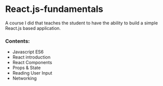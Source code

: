 # React.js-fundamentals

A course I did that teaches the student to have the ability to build a simple React.js based application.

### Contents:

- Javascript ES6
- React introduction
- React Components
- Props & State
- Reading User Input
- Networking

